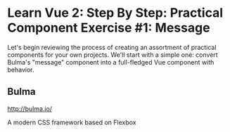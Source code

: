 # Learn Vue 2: Step By Step: Practical Component Exercise #1: Message

Let's begin reviewing the process of creating an assortment of practical components for your own projects. We'll start with a simple one: convert Bulma's "message" component into a full-fledged Vue component with behavior.

## Bulma
http://bulma.io/

A modern CSS framework based on Flexbox


